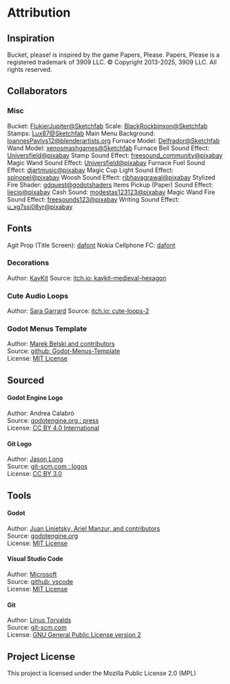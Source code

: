 # Attribution

## Inspiration
Bucket, please! is inspired by the game Papers, Please.
Papers, Please is a registered trademark of 3909 LLC.
© Copyright 2013-2025, 3909 LLC. All rights reserved.

## Collaborators

### Misc
Bucket: [FlukierJupiter@Sketchfab](https://sketchfab.com/FlukierJupiter)
Scale: [BlackRockbinxon@Sketchfab](https://sketchfab.com/BlackRockbinxon)
Stamps: [Lux87@Sketchfab](https://sketchfab.com/Lux87)
Main Menu Background: [IoannesPavlvs12@blenderartists.org](https://blenderartists.org/t/neushcwanstein-castle-3d-environment/1178848)
Furnace Model: [Delfrador@Sketchfab](https://sketchfab.com/Delfrador)
Wand Model: [xenosmashgames@Sketchfab](https://sketchfab.com/xenosmashgames)
Furnace Bell Sound Effect: [Universfield@pixabay](https://safesearch.pixabay.com/users/universfield)
Stamp Sound Effect: [freesound_community@pixabay](https://safesearch.pixabay.com/users/freesound_community)
Magic Wand Sound Effect: [Universfield@pixabay](https://safesearch.pixabay.com/users/universfield)
Furnace Fuel Sound Effect: [djartmusic@pixabay](https://safesearch.pixabay.com/users/djartmusic)
Magic Cup Light Sound Effect: [spinopel@pixabay](https://pixabay.com/users/spinopel)
Woosh Sound Effect: [ribhavagrawal@pixabay](https://safesearch.pixabay.com/users/ribhavagrawal)
Stylized Fire Shader: [gdquest@godotshaders](https://godotshaders.com/shader/stylized-fire-3d/)
Items Pickup (Paper) Sound Effect: [liecio@pixabay](https://safesearch.pixabay.com/users/liecio) 
Cash Sound: [modestas123123@pixabay](https://safesearch.pixabay.com/users/modestas123123)
Magic Wand Fire Sound Effect: [freesounds123@pixabay](https://safesearch.pixabay.com/users/freesounds123)
Writing Sound Effect: [u_xg7ssi08yr@pixabay](https://safesearch.pixabay.com/users/u_xg7ssi08yr)

## Fonts
Agit Prop (Title Screen): [dafont](https://www.dafont.com/agit-prop.font)
Nokia Cellphone FC: [dafont](https://www.dafont.com/nokia-cellphone.font)

### Decorations
Author: [KayKit](https://kaylousberg.itch.io/)
Source: [itch.io: kaykit-medieval-hexagon](https://kaylousberg.itch.io/kaykit-medieval-hexagon)

### Cute Audio Loops
Author: [Sara Garrard](https://sonatina.itch.io/)
Source: [itch.io: cute-loops-2](https://sonatina.itch.io/cute-loops-2)


### Godot Menus Template
Author: [Marek Belski and contributors](https://github.com/Maaack/Godot-Menus-Template/graphs/contributors)  
Source: [github: Godot-Menus-Template](https://github.com/Maaack/Godot-Menus-Template)  
License: [MIT License](LICENSE.txt)  

## Sourced
#### Godot Engine Logo
Author: Andrea Calabró  
Source: [godotengine.org : press](https://godotengine.org/press/)  
License: [CC BY 4.0 International](https://github.com/godotengine/godot/blob/master/LOGO_LICENSE.txt) 

#### Git Logo
Author: [Jason Long](https://bsky.app/profile/jasonlong.me)  
Source: [git-scm.com : logos](https://git-scm.com/downloads/logos)  
License: [CC BY 3.0](https://creativecommons.org/licenses/by/3.0/) 

## Tools
#### Godot
Author: [Juan Linietsky, Ariel Manzur, and contributors](https://godotengine.org/contact)  
Source: [godotengine.org](https://godotengine.org/)  
License: [MIT License](https://github.com/godotengine/godot/blob/master/LICENSE.txt)  

#### Visual Studio Code
Author: [Microsoft](https://opensource.microsoft.com/)  
Source: [github: vscode](https://github.com/microsoft/vscode)  
License: [MIT License](https://github.com/microsoft/vscode/blob/main/LICENSE.txt)

#### Git
Author: [Linus Torvalds](https://github.com/torvalds)  
Source: [git-scm.com](https://git-scm.com/downloads)  
License: [GNU General Public License version 2](https://opensource.org/licenses/GPL-2.0)

## Project License
This project is licensed under the
Mozilla Public License 2.0 (MPL)
